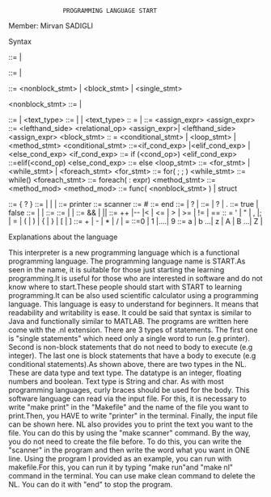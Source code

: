                    PROGRAMMING LANGUAGE START

Member: Mirvan SADIGLI

Syntax

<program> ::= <stmt> | <stmts>

<stmts> ::= <stmts> <stmt> | <stmt>

<stmt> ::=  <nonblock_stmt> | <block_stmt> | <single_stmt>

<nonblock_stmt> ::=  <types> | <expr>

<types> ::= <datatypes> | <text_type>
<datatype> ::= <int> | <float> | <boolean>
<text_type> :: = <String> | <char>
<expr> ::= <assign_expr>
<assign_expr> ::= <lefthand_side> <relational_op> <assign_expr>|
<lefthand_side> <op> <assign_expr>
<block_stmt> :: = <conditional_stmt> | <loop_stmt> | <method_stmt>
<conditional_stmt> ::=<if_cond_exp> |<elif_cond_exp> |<else_cond_exp>
 <if_cond_exp> ::= if (<cond_op>) <body> 
<elif_cond_exp> ::=elif(<cond_op) <body>
<else_cond_exp> ::= else <body>
<loop_stmt> ::= <for_stmt> | <while_stmt> | <foreach_stmt>
<for_stmt> ::= for( <expr> ; <expr> ; <expr>)  <body>
<while_stmt> ::= while(<expr>)  <body>
<foreach_stmt> ::= foreach(<expr> : expr)  <body>
<method_stmt> ::=  <method_mod>  <body>
<method_mod> ::= func( <nonblock_stmt> ) <body> | struct <body>
<body> ::= { <stmt> ? }
<single_stmt> ::= <printer_stmt> | <scanner_stmt> | <comment>|
<exit_program>
<printer_stmt> ::= printer
<scanner_stmt> ::= scanner
<comment> ::= #
<exit_program> ::= end
<int> ::= <int> <op> <int> | <int> <relational_op> <int>? | <digit>
<float> ::= <float> <op> <float> | <float> <relational_op> <floatt>? | <int>.<digit>
<boolean> ::= true | false 
<String> ::=<letter> | <digit> | <symbol>
<char> ::=<charachter>
<charachter> ::=<letter> | <digit> | <symbol>
<cond_op> ::=<expr> && <expr> | <expr> || <expr> 
<relational_op>  ::= ++ |-- |< | <= | > | >= | != | ==
<symbol> :: =  ' | " | , |; | = | ( | ) | { | } | [ | ]
<op> ::= + | - | * | / | =
<digit> ::=0 | 1 |....| 9
<letter> ::= a | b ...| z | A | B ...| Z |





Explanations about the language

This interpreter is a new programming language which is a functional programming language. The programming language name is START.As seen in the name, it is suitable for those just starting the learning programming.It is useful for those who are interested in software and do not know where to start.These people should start with START to learning programming.It can be also used scientific calculator using a programming language. This language is easy to understand for beginners. It means that readability and writability is ease. It could be said that syntax is similar to Java and functionally similar to MATLAB. The programs are written here come with the .nl extension.
There are 3 types of statements. The first one is "single statements" which need only a single word to run (e.g printer).  Second is non-block statements that do not need to body to execute (e.g integer). The last one is block statements that have a body to execute (e.g conditional statements).As shown above, there are two types in the NL. These are data type and text type. The datatype is an integer, floating numbers and boolean. Text type is String and char. As with most programming languages, curly braces should be used for the body.
This software language can read via the input file. For this, it is necessary to write "make print" in the "Makefile" and the name of the file you want to print.Then, you HAVE to write "printer" in the terminal. Finally, the input file can be shown here. NL also provides you to print the text you want to the file. You can do this by using the "make scanner" command. By the way, you do not need to create the file before. To do this, you can write the "scanner" in the program and then write the word what you want in ONE line. Using the program I provided as an example, you can run with makefile.For this, you can run it by typing "make run"and "make nl" command in the terminal. You can use make clean command to delete the NL. You can do it with "end" to stop the program.
